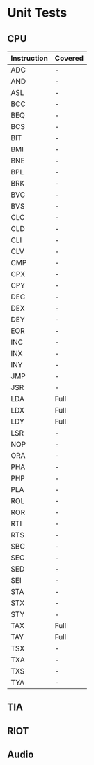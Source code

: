 # Unit Tests

## CPU
|Instruction|Covered|
|---|---|
|ADC|-|
|AND|-|
|ASL|-|
|BCC|-|
|BEQ|-|
|BCS|-|
|BIT|-|
|BMI|-|
|BNE|-|
|BPL|-|
|BRK|-|
|BVC|-|
|BVS|-|
|CLC|-|
|CLD|-|
|CLI|-|
|CLV|-|
|CMP|-|
|CPX|-|
|CPY|-|
|DEC|-|
|DEX|-|
|DEY|-|
|EOR|-|
|INC|-|
|INX|-|
|INY|-|
|JMP|-|
|JSR|-|
|LDA|Full|
|LDX|Full|
|LDY|Full|
|LSR|-|
|NOP|-|
|ORA|-|
|PHA|-|
|PHP|-|
|PLA|-|
|ROL|-|
|ROR|-|
|RTI|-|
|RTS|-|
|SBC|-|
|SEC|-|
|SED|-|
|SEI|-|
|STA|-|
|STX|-|
|STY|-|
|TAX|Full|
|TAY|Full|
|TSX|-|
|TXA|-|
|TXS|-|
|TYA|-|

## TIA

## RIOT

## Audio
